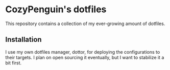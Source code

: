 # CozyPenguin's dotfiles

This repository contains a collection of my ever-growing amount of dotfiles.

## Installation

I use my own dotfiles manager, dottor, for deploying the configurations to their targets.
I plan on open sourcing it eventually, but I want to stabilize it a bit first.
